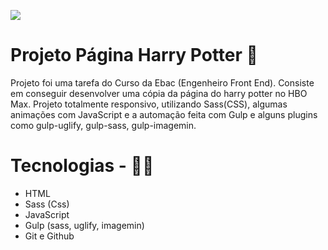 <p>
  <img src="./src/github/harry-ezgif.com-video-to-gif-converter.gif">
</p>

# Projeto Página Harry Potter 📝
Projeto foi uma tarefa do Curso da Ebac (Engenheiro Front End). Consiste em conseguir desenvolver uma cópia da página do harry potter no HBO Max. Projeto totalmente responsivo, utilizando Sass(CSS), algumas animações com JavaScript e a automação feita com Gulp e alguns plugins como gulp-uglify, gulp-sass, gulp-imagemin.

# Tecnologias - 👨‍💻
- HTML 
- Sass (Css)
- JavaScript
- Gulp (sass, uglify, imagemin)
- Git e Github